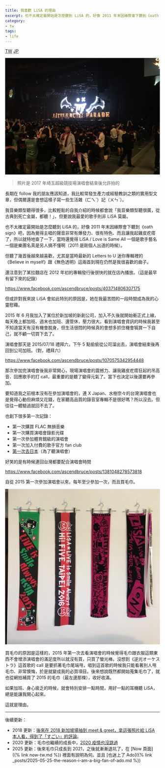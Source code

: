 ```yaml
---
title: 我喜歡 LiSA 的理由
excerpt: 也不太確定最開始是怎麼聽到 LiSA 的，好像 2011 年末因緣際會下聽到《oath sign》吧，因為覺得主唱的聲音非常有爆發力、很有特色、而且讓我起雞皮疙瘩了，所以就特地查了一下
category:
- tw
tags:
- life
---
```


<a href="{% link _posts/2018-07-09-the-reason-i-am-a-big-fan-of-lisa.md %}" title="我喜歡 LiSA 的理由" class="lang-btn lang-current">TW</a>
<a href="{% link _posts/2018-07-09-the-reason-i-am-a-big-fan-of-lisa-jp.md %}" title="私がLiSAを好きな理由" class="lang-btn">JP</a>

![live concert](/images/posts/2018-07-09-saitama-arena.jpg)

> 照片是 2017 年埼玉超級競技場演唱會結束後允許拍的

長期在 follow 我的朋友應該知道，我比較常發生產力或經驗教訓之類的實用型文章，但偶爾還是會想這樣子寫一些生活雜（ㄈㄟˋ）記（ㄨㄣˊ）。

我音樂類型聽得很多，比較輕鬆的自我介紹的時候都會說「我音樂類型聽很廣，從古典到死亡金屬，都聽！」，但要說我最愛的歌手則非 LiSA 莫屬。

也不太確定最開始是怎麼聽到 LiSA 的，好像 2011 年末因緣際會下聽到《oath sign》吧，因為覺得主唱的聲音非常有爆發力、很有特色、而且讓我起雞皮疙瘩了，所以就特地查了一下，當時還覺得 LiSA / Love is Same All 一個是歌手藝名一個是樂團名真是另人搞不懂啊（2011 是剛個人出道的時候）。

但聽了幾首後越來越喜歡，尤其是當時最新的 Letters to U 迷你專輯裡的《Believe in myself》跟《無色透明》這兩首到現在仍然是我很喜歡的曲子。

還注意到了某拉麵店在 2012 年初的專輯發行後很快的就在店內播放。（這是最早有留下來的記錄）

https://www.facebook.com/ascendbruce/posts/403714806307175

但或許對我來說 LiSA 會如此特別的原因是，她在我最苦悶的一段時間成為我的心靈慰藉。

2015 年 6 月我加入了某位於新加坡的新創公司，加入不久後就開始衝正式上線，每天晚上都加班、週末也加班、還管休，壓力很大。看到演唱會資訊的時候我甚至不知道當天有沒有機會脫身，但生活很悶的時候真的會想多抓住機會犒賞一下自己，就不顧一切買下去了。

演唱會那天是 2015/07/18 禮拜六，下午 5 點偷偷從公司溜出去，演唱會結束後再回到公司加班。（對，禮拜六）

https://www.facebook.com/ascendbruce/posts/1070575342954448

那次參加完演唱會後我非常開心，現場演唱會的震撼力、讓我雞皮疙瘩狂起的吊高音、回應歌手的打 call，最重要的是聽了變得元氣了。當下也決定以後還要再參加。

要知道我之前根本沒有在參加演唱會的，連 X Japan、水樹奈々的台灣演唱會也是覺得心動但麻煩又花錢，在家聽高品質的錄音室專輯不是很好嗎？所以沒去。但往往一體驗過就回不去了。

也創下很多第一次記錄：

- 第一次購買 FLAC 無損音樂
- 第一次購買演唱會錄影光碟
- 第一次參加體育館級的演唱會
- 第一次加入付費的歌手官方 fan club
- [第一次去日本](https://medium.com/@ascendbruce/japan-tokyo-trip-lesson-learned-recommendation-f961957a323f)（為了聽演唱會）

好笑的是有時候連回台灣都要配合演唱會時間

https://www.facebook.com/ascendbruce/posts/1381048278573818

自從 2015 第一次參加演唱會以來，每年至少參加一次，而且買毛巾。

![towel](/images/posts/2018-07-09-towel.jpg)

買毛巾的原因是這樣的，2015 年第一次去看演唱會的時候覺得毛巾跟衣服這類東西不會增添演唱會的滿足度所以就沒有買，只買了螢光棒。沒想到《逆光オーケストラ》這首歌的 call 是要抓著毛巾尾端甩，唱到這首歌的時候我只能看著別人甩毛巾、非常懊悔，於是就變成我的必買項目。後來想說既然都開始蒐集毛巾了，就也從網拍補買了 2015 的毛巾（最左邊那條），收好收滿。

如果加班、身心疲乏的時候，就會特別安排一點時間，用好一點的耳機聽 LiSA，總是能讓我開心起來。

這就是理由。

------

後續更新：

- 2018 更新：[後來在 2018 新加坡場抽到 meet & greet，拿這張照片給 LiSA 本人看，得到了「すごい」的評論](https://www.facebook.com/ascendbruce/posts/2363538490324787)。
- 2020 更新：毛巾也繼續的成長中，[2020 疫情也沒跳過](https://twitter.com/ascendbruce/status/1343103032859344896)
- 2025 更新：後來毛巾只成長到 2021，之後就漸漸退坑了，在 [Now 頁面]({% link now-tw.md %}) 裡面有說明為何。並且 [也迷上了 Ado]({% link _posts/2025-05-25-the-reason-i-am-a-big-fan-of-ado.md %})
